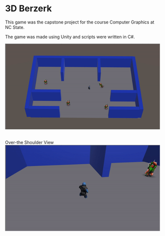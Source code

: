 # 3D Berzerk

This game was the capstone project for the course Computer Graphics at NC State. 

The game was made using Unity and scripts were written in C#.

![Berzerk1](gifs/video1.gif)
<br/>
<br/>

Over-the Shoulder View
<br/>
![Berzerk2](gifs/video2.gif)

